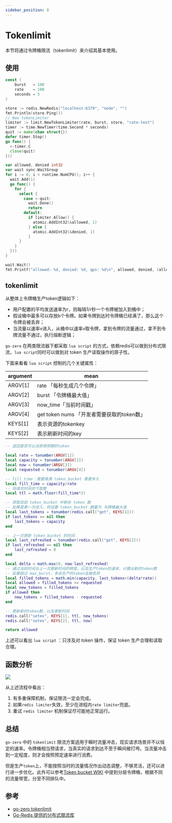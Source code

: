 ```yaml
---
sidebar_position: 8
---
```


# Tokenlimit

本节将通过令牌桶限流（tokenlimit）来介绍其基本使用。

## 使用

```go
const (
	burst   = 100
	rate    = 100
	seconds = 5
)

store := redis.NewRedis("localhost:6379", "node", "")
fmt.Println(store.Ping())
// New tokenLimiter
limiter := limit.NewTokenLimiter(rate, burst, store, "rate-test")
timer := time.NewTimer(time.Second * seconds)
quit := make(chan struct{})
defer timer.Stop()
go func() {
  <-timer.C
  close(quit)
}()

var allowed, denied int32
var wait sync.WaitGroup
for i := 0; i < runtime.NumCPU(); i++ {
  wait.Add(1)
  go func() {
    for {
      select {
        case <-quit:
          wait.Done()
          return
        default:
          if limiter.Allow() {
            atomic.AddInt32(&allowed, 1)
          } else {
            atomic.AddInt32(&denied, 1)
          }
      }
    }
  }()
}

wait.Wait()
fmt.Printf("allowed: %d, denied: %d, qps: %d\n", allowed, denied, (allowed+denied)/seconds)
```


## tokenlimit

从整体上令牌桶生产token逻辑如下：
- 用户配置的平均发送速率为r，则每隔1/r秒一个令牌被加入到桶中；
- 假设桶中最多可以存放b个令牌。如果令牌到达时令牌桶已经满了，那么这个令牌会被丢弃；
- 当流量以速率v进入，从桶中以速率v取令牌，拿到令牌的流量通过，拿不到令牌流量不通过，执行熔断逻辑；



`go-zero` 在两类限流器下都采取 `lua script` 的方式，依赖redis可以做到分布式限流，`lua script`同时可以做到对 token 生产读取操作的原子性。

下面来看看 `lua script` 控制的几个关键属性：

| argument | mean |
| --- | --- |
| ARGV[1] | rate 「每秒生成几个令牌」 |
| ARGV[2] | burst 「令牌桶最大值」 |
| ARGV[3] | now_time「当前时间戳」 |
| ARGV[4] | get token nums 「开发者需要获取的token数」 |
| KEYS[1] | 表示资源的tokenkey |
| KEYS[2] | 表示刷新时间的key |



```lua
-- 返回是否可以活获得预期的token

local rate = tonumber(ARGV[1])
local capacity = tonumber(ARGV[2])
local now = tonumber(ARGV[3])
local requested = tonumber(ARGV[4])

-- fill_time：需要填满 token_bucket 需要多久
local fill_time = capacity/rate
-- 将填充时间向下取整
local ttl = math.floor(fill_time*2)

-- 获取目前 token_bucket 中剩余 token 数
-- 如果是第一次进入，则设置 token_bucket 数量为 令牌桶最大值
local last_tokens = tonumber(redis.call("get", KEYS[1]))
if last_tokens == nil then
    last_tokens = capacity
end

-- 上一次更新 token_bucket 的时间
local last_refreshed = tonumber(redis.call("get", KEYS[2]))
if last_refreshed == nil then
    last_refreshed = 0
end

local delta = math.max(0, now-last_refreshed)
-- 通过当前时间与上一次更新时间的跨度，以及生产token的速率，计算出新的token数
-- 如果超过 max_burst，多余生产的token会被丢弃
local filled_tokens = math.min(capacity, last_tokens+(delta*rate))
local allowed = filled_tokens >= requested
local new_tokens = filled_tokens
if allowed then
    new_tokens = filled_tokens - requested
end

-- 更新新的token数，以及更新时间
redis.call("setex", KEYS[1], ttl, new_tokens)
redis.call("setex", KEYS[2], ttl, now)

return allowed
```


上述可以看出 `lua script` ：只涉及对 token 操作，保证 token 生产合理和读取合理。


## 函数分析


![](https://cdn.nlark.com/yuque/0/2020/png/261626/1606107337223-7756ecdf-acb6-48c2-9ff5-959de01a1a03.png#align=left&display=inline&height=896&margin=%5Bobject%20Object%5D&originHeight=896&originWidth=2038&status=done&style=none&width=2038)


从上述流程中看出：


1. 有多重保障机制，保证限流一定会完成。
1. 如果`redis limiter`失效，至少在进程内`rate limiter`兜底。
1. 重试 `redis limiter` 机制保证尽可能地正常运行。



## 总结


`go-zero` 中的 `tokenlimit` 限流方案适用于瞬时流量冲击，现实请求场景并不以恒定的速率。令牌桶相当预请求，当真实的请求到达不至于瞬间被打垮。当流量冲击到一定程度，则才会按照预定速率进行消费。


但是生产`token`上，不能按照当时的流量情况作出动态调整，不够灵活，还可以进行进一步优化。此外可以参考[Token bucket WIKI](https://en.wikipedia.org/wiki/Token_bucket) 中提到分层令牌桶，根据不同的流量带宽，分至不同排队中。


## 参考

- [go-zero tokenlimit](https://github.com/zeromicro/go-zero/blob/master/core/limit/tokenlimit.go)
- [Go-Redis 提供的分布式限流库](https://github.com/go-redis/redis_rate)



